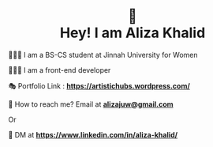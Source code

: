 <h1 style="text-align: center;">👋 <center> Hey! I am <b>Aliza Khalid </center> </b></h1>


👩🏻‍🎓 I am a BS-CS student at Jinnah University for Women

👩🏼‍💻 I am a front-end developer

🎭 Portfolio Link : <b>https://artistichubs.wordpress.com/</b>

💬 How to reach me? Email at <b>alizajuw@gmail.com</b>

Or

💬 DM at <b>https://www.linkedin.com/in/aliza-khalid/</b>

